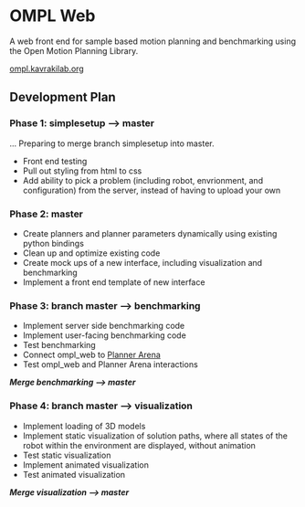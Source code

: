 # OMPL Web
A web front end for sample based motion planning and benchmarking using the Open Motion Planning Library.

[ompl.kavrakilab.org](http://ompl.kavrakilab.org)


## Development Plan

### Phase 1: simplesetup --> master
...
Preparing to merge branch simplesetup into master.
- Front end testing
- Pull out styling from html to css
- Add ability to pick a problem (including robot, envrionment, and
  configuration) from the server, instead of having to upload your own

### Phase 2: master
- Create planners and planner parameters dynamically using existing python
  bindings
- Clean up and optimize existing code
- Create mock ups of a new interface, including visualization and benchmarking
- Implement a front end template of new interface

### Phase 3: branch master --> benchmarking
- Implement server side benchmarking code
- Implement user-facing benchmarking code
- Test benchmarking
- Connect ompl\_web to [Planner Arena](http://www.plannerarena.org)
- Test ompl\_web and Planner Arena interactions

***Merge benchmarking --> master***

### Phase 4: branch master --> visualization
- Implement loading of 3D models
- Implement static visualization of solution paths, where all states of the
  robot within the environment are displayed, without animation
- Test static visualization
- Implement animated visualization
- Test animated visualization

***Merge visualization --> master***

